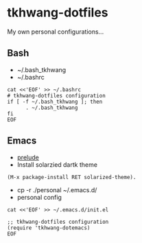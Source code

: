 tkhwang-dotfiles
================

My own personal configurations...

## Bash

* ~/.bash_tkhwang
* ~/.bashrc

```
cat <<'EOF' >> ~/.bashrc
# tkhwang-dotfiles configuration
if [ -f ~/.bash_tkhwang ]; then
      . ~/.bash_tkhwang
fi
EOF
```
## Emacs

* [prelude](https://github.com/bbatsov/prelude)
* Install solarzied dartk theme   
```
(M-x package-install RET solarized-theme).    

```

* cp -r ./personal ~/.emacs.d/
* personal config
```
cat <<'EOF' >> ~/.emacs.d/init.el

;; tkhwang-dotfiles configuration
(require 'tkhwang-dotemacs)
EOF
```
